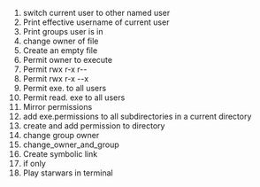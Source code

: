 1. switch current user to other named user
2. Print effective username of current user
3. Print groups user is in
4. change owner of file
5. Create an empty file
6. Permit owner to execute
7. Permit rwx r-x r--
8. Permit rwx r-x --x
9. Permit exe. to all users
10. Permit read. exe to all users
11. Mirror permissions
12. add exe.permissions to all subdirectories in a current directory
13. create and add permission to directory
14. change group owner
15. change_owner_and_group
16. Create symbolic link
17. if only 
18. Play starwars in terminal
